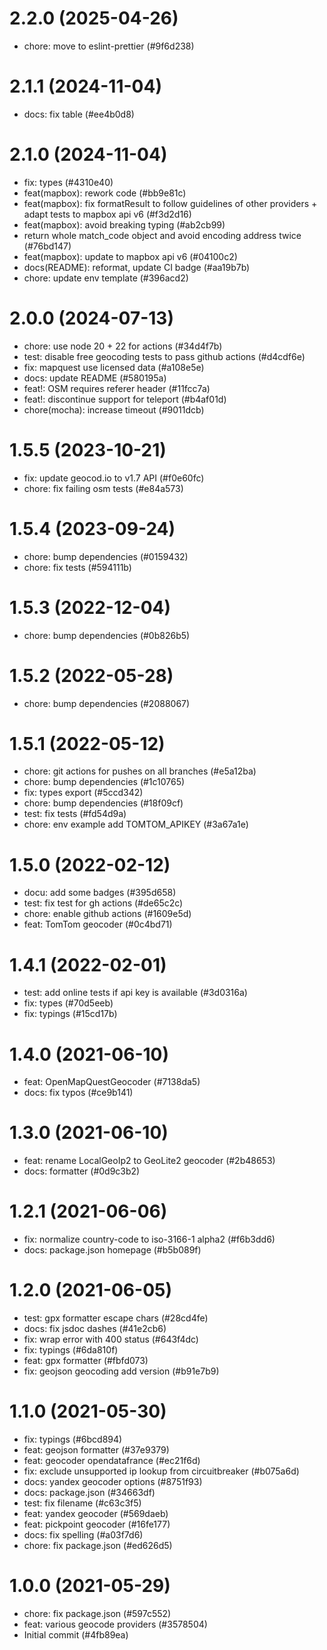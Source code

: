 # 2.2.0 (2025-04-26)

- chore: move to eslint-prettier (#9f6d238)

# 2.1.1 (2024-11-04)

- docs: fix table (#ee4b0d8)

# 2.1.0 (2024-11-04)

- fix: types (#4310e40)
- feat(mapbox): rework code (#bb9e81c)
- feat(mapbox): fix formatResult to follow guidelines of other providers + adapt tests to mapbox api v6 (#f3d2d16)
- feat(mapbox): avoid breaking typing (#ab2cb99)
- return whole match_code object and avoid encoding address twice (#76bd147)
- feat(mapbox): update to mapbox api v6 (#04100c2)
- docs(README): reformat, update CI badge (#aa19b7b)
- chore: update env template (#396acd2)

# 2.0.0 (2024-07-13)

- chore: use node 20 + 22 for actions (#34d4f7b)
- test: disable free geocoding tests to pass github actions (#d4cdf6e)
- fix: mapquest use licensed data (#a108e5e)
- docs: update README (#580195a)
- feat!: OSM requires referer header (#11fcc7a)
- feat!: discontinue support for teleport (#b4af01d)
- chore(mocha): increase timeout (#9011dcb)

# 1.5.5 (2023-10-21)

- fix: update geocod.io to v1.7 API (#f0e60fc)
- chore: fix failing osm tests (#e84a573)

# 1.5.4 (2023-09-24)

- chore: bump dependencies (#0159432)
- chore: fix tests (#594111b)

# 1.5.3 (2022-12-04)

- chore: bump dependencies (#0b826b5)

# 1.5.2 (2022-05-28)

- chore: bump dependencies (#2088067)

# 1.5.1 (2022-05-12)

- chore: git actions for pushes on all branches (#e5a12ba)
- chore: bump dependencies (#1c10765)
- fix: types export (#5ccd342)
- chore: bump dependencies (#18f09cf)
- test: fix tests (#fd54d9a)
- chore: env example add TOMTOM_APIKEY (#3a67a1e)

# 1.5.0 (2022-02-12)

- docu: add some badges (#395d658)
- test: fix test for gh actions (#de65c2c)
- chore: enable github actions (#1609e5d)
- feat: TomTom geocoder (#0c4bd71)

# 1.4.1 (2022-02-01)

- test: add online tests if api key is available (#3d0316a)
- fix: types (#70d5eeb)
- fix: typings (#15cd17b)

# 1.4.0 (2021-06-10)

- feat: OpenMapQuestGeocoder (#7138da5)
- docs: fix typos (#ce9b141)

# 1.3.0 (2021-06-10)

- feat: rename LocalGeoIp2 to GeoLite2 geocoder (#2b48653)
- docs: formatter (#0d9c3b2)

# 1.2.1 (2021-06-06)

- fix: normalize country-code to iso-3166-1 alpha2 (#f6b3dd6)
- docs: package.json homepage (#b5b089f)

# 1.2.0 (2021-06-05)

- test: gpx formatter escape chars (#28cd4fe)
- docs: fix jsdoc dashes (#41e2cb6)
- fix: wrap error with 400 status (#643f4dc)
- fix: typings (#6da810f)
- feat: gpx formatter (#fbfd073)
- fix: geojson geocoding add version (#b91e7b9)

# 1.1.0 (2021-05-30)

- fix: typings (#6bcd894)
- feat: geojson formatter (#37e9379)
- feat: geocoder opendatafrance (#ec21f6d)
- fix: exclude unsupported ip lookup from circuitbreaker (#b075a6d)
- docs: yandex geocoder options (#8751f93)
- docs: package.json (#34663df)
- test: fix filename (#c63c3f5)
- feat: yandex geocoder (#569daeb)
- feat: pickpoint geocoder (#16fe177)
- docs: fix spelling (#a03f7d6)
- chore: fix package.json (#ed626d5)

# 1.0.0 (2021-05-29)

- chore: fix package.json (#597c552)
- feat: various geocode providers (#3578504)
- Initial commit (#4fb89ea)
